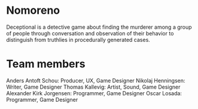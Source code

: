 # Nomoreno

Deceptional is a detective game about finding the murderer among a group of people through
conversation and observation of their behavior to distinguish from truthlies in
procedurally generated cases.

# Team members

Anders Antoft Schou: Producer, UX, Game Designer
Nikolaj Henningsen: Writer, Game Designer
Thomas Kallevig: Artist, Sound, Game Designer
Alexander Kirk Jorgensen: Programmer, Game Designer
Oscar Losada: Programmer, Game Designer